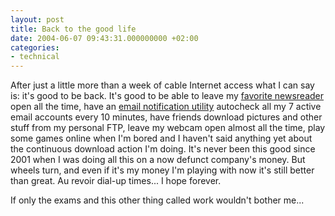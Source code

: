 ```yaml
---
layout: post
title: Back to the good life
date: 2004-06-07 09:43:31.000000000 +02:00
categories:
- technical
---
```

After just a little more than a week of cable Internet access what I can say is: it's good to be back. It's good to be able to leave my <a href="http://www.sharpreader.net/" title="Sharpreader">favorite newsreader</a> open all the time, have an <a href="http://www.poptray.org" title="PopTray - It's incredible!">email notification utility</a> autocheck all my 7 active email accounts every 10 minutes, have friends download pictures and other stuff from my personal FTP, leave my webcam open almost all the time, play some games online when I'm bored and I haven't said anything yet about the continuous download action I'm doing. It's never been this good since 2001 when I was doing all this on a now defunct company's money. But wheels turn, and even if it's my money I'm playing with now it's still better than great. Au revoir dial-up times... I hope forever.

If only the exams and this other thing called work wouldn't bother me...
